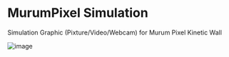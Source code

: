 # MurumPixel Simulation
Simulation Graphic (Pixture/Video/Webcam) for Murum Pixel Kinetic Wall

![image](https://user-images.githubusercontent.com/17475338/124810426-833a0d00-df8b-11eb-8ff6-a7d9edd27680.png)


